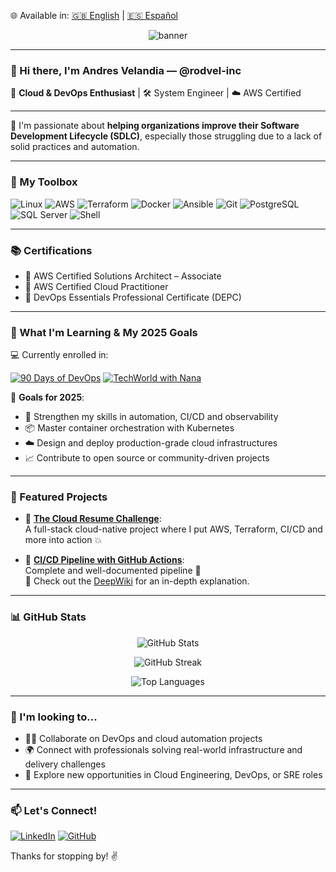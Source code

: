 🌐 Available in: [🇬🇧 English](https://github.com/rodvel-inc) | [🇪🇸 Español](https://github.com/rodvel-inc/rodvel-inc/blob/main/README.es.md)
<!-- Banner personal (puedes reemplazar con una imagen personalizada tuya) -->
<p align="center">
  <img src="https://capsule-render.vercel.app/api?type=waving&color=0:232F3E,100:00A3E0&height=200&section=header&text=Andres%20Velandia%20|%20rodvel-inc&fontSize=36&fontAlign=50&fontColor=ffffff" alt="banner">
</p>

---

### 👋 Hi there, I'm Andres Velandia — @rodvel-inc

🚀 **Cloud & DevOps Enthusiast** | 🛠️ System Engineer | ☁️ AWS Certified

---

🎯 I'm passionate about **helping organizations improve their Software Development Lifecycle (SDLC)**, especially those struggling due to a lack of solid practices and automation.

---

### 🔧 My Toolbox  
![Linux](https://img.shields.io/badge/Linux-FCC624?logo=linux&logoColor=black&style=for-the-badge)
![AWS](https://img.shields.io/badge/AWS-232F3E?logo=amazon-aws&logoColor=white&style=for-the-badge)
![Terraform](https://img.shields.io/badge/Terraform-623CE4?logo=terraform&logoColor=white&style=for-the-badge)
![Docker](https://img.shields.io/badge/Docker-2496ED?logo=docker&logoColor=white&style=for-the-badge)
![Ansible](https://img.shields.io/badge/Ansible-EE0000?logo=ansible&logoColor=white&style=for-the-badge)
![Git](https://img.shields.io/badge/Git-F05032?logo=git&logoColor=white&style=for-the-badge)
![PostgreSQL](https://img.shields.io/badge/PostgreSQL-336791?logo=postgresql&logoColor=white&style=for-the-badge)
![SQL Server](https://img.shields.io/badge/SQL_Server-CC2927?logo=microsoft-sql-server&logoColor=white&style=for-the-badge)
![Shell](https://img.shields.io/badge/Shell-89E051?logo=gnu-bash&logoColor=black&style=for-the-badge)

---

### 📚 Certifications  
- 🏅 AWS Certified Solutions Architect – Associate  
- 🏅 AWS Certified Cloud Practitioner  
- 🏅 DevOps Essentials Professional Certificate (DEPC)

---

### 🌱 What I'm Learning & My 2025 Goals

💻 Currently enrolled in:

[![90 Days of DevOps](https://img.shields.io/badge/90DaysOfDevOps-Bootcamp-blue?style=for-the-badge)](https://90daysdevops.295devops.com/)
[![TechWorld with Nana](https://img.shields.io/badge/TechWorld%20with%20Nana-DevOps%20Bootcamp-ff69b4?style=for-the-badge)](https://www.techworld-with-nana.com/devops-bootcamp)

🎯 **Goals for 2025**:
- 🧠 Strengthen my skills in automation, CI/CD and observability  
- 📦 Master container orchestration with Kubernetes  
- ☁️ Design and deploy production-grade cloud infrastructures  
- 📈 Contribute to open source or community-driven projects

---

### 🌟 Featured Projects

- 🔗 [**The Cloud Resume Challenge**](https://github.com/rodvel-inc/Final):  
  A full-stack cloud-native project where I put AWS, Terraform, CI/CD and more into action 💥

- 🔧 [**CI/CD Pipeline with GitHub Actions**](https://github.com/rodvel-inc/githubActions2):  
  Complete and well-documented pipeline 🚀  
  📖 Check out the [DeepWiki](https://deepwiki.com/rodvel-inc/githubActions2/1-overview) for an in-depth explanation.

---

### 📊 GitHub Stats

<p align="center">
  <img src="https://github-readme-stats.vercel.app/api?username=rodvel-inc&show_icons=true&theme=github_dark&hide_border=true&border_radius=8" alt="GitHub Stats" />
</p>

<p align="center">
  <img src="https://streak-stats.demolab.com?user=rodvel-inc&theme=github-dark-blue&hide_border=true&border_radius=8&date_format=M%20j%5B%2C%20Y%5D" alt="GitHub Streak" />
</p>

<p align="center">
  <img src="https://github-readme-stats.vercel.app/api/top-langs/?username=rodvel-inc&layout=compact&theme=github_dark&hide_border=true&border_radius=8" alt="Top Languages" />
</p>

---

### 👀 I'm looking to...

- 👨‍💻 Collaborate on DevOps and cloud automation projects  
- 🌍 Connect with professionals solving real-world infrastructure and delivery challenges  
- 💼 Explore new opportunities in Cloud Engineering, DevOps, or SRE roles

---

### 📫 Let's Connect!

[![LinkedIn](https://img.shields.io/badge/LinkedIn-blue?logo=linkedin&style=for-the-badge)](https://www.linkedin.com/in/andresjvelandiae/)
[![GitHub](https://img.shields.io/badge/GitHub-000000?logo=github&style=for-the-badge)](https://github.com/rodvel-inc)

Thanks for stopping by! ✌️
